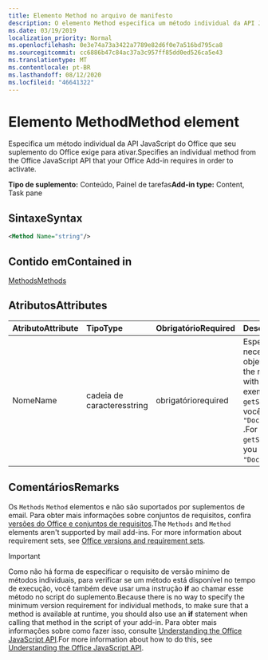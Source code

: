 ```yaml
---
title: Elemento Method no arquivo de manifesto
description: O elemento Method especifica um método individual da API JavaScript do Office que seus suplementos do Office exigem para ativar.
ms.date: 03/19/2019
localization_priority: Normal
ms.openlocfilehash: 0e3e74a73a3422a7789e82d6f0e7a516bd795ca8
ms.sourcegitcommit: cc6886b47c84ac37a3c957ff85dd0ed526ca5e43
ms.translationtype: MT
ms.contentlocale: pt-BR
ms.lasthandoff: 08/12/2020
ms.locfileid: "46641322"
---
```

# <a name="method-element"></a><span data-ttu-id="7fe3f-103">Elemento Method</span><span class="sxs-lookup"><span data-stu-id="7fe3f-103">Method element</span></span>

<span data-ttu-id="7fe3f-104">Especifica um método individual da API JavaScript do Office que seu suplemento do Office exige para ativar.</span><span class="sxs-lookup"><span data-stu-id="7fe3f-104">Specifies an individual method from the Office JavaScript API that your Office Add-in requires in order to activate.</span></span>

<span data-ttu-id="7fe3f-105">**Tipo de suplemento:** Conteúdo, Painel de tarefas</span><span class="sxs-lookup"><span data-stu-id="7fe3f-105">**Add-in type:** Content, Task pane</span></span>

## <a name="syntax"></a><span data-ttu-id="7fe3f-106">Sintaxe</span><span class="sxs-lookup"><span data-stu-id="7fe3f-106">Syntax</span></span>

```XML
<Method Name="string"/>
```

## <a name="contained-in"></a><span data-ttu-id="7fe3f-107">Contido em</span><span class="sxs-lookup"><span data-stu-id="7fe3f-107">Contained in</span></span>

[<span data-ttu-id="7fe3f-108">Methods</span><span class="sxs-lookup"><span data-stu-id="7fe3f-108">Methods</span></span>](methods.md)

## <a name="attributes"></a><span data-ttu-id="7fe3f-109">Atributos</span><span class="sxs-lookup"><span data-stu-id="7fe3f-109">Attributes</span></span>

|<span data-ttu-id="7fe3f-110">Atributo</span><span class="sxs-lookup"><span data-stu-id="7fe3f-110">Attribute</span></span>|<span data-ttu-id="7fe3f-111">Tipo</span><span class="sxs-lookup"><span data-stu-id="7fe3f-111">Type</span></span>|<span data-ttu-id="7fe3f-112">Obrigatório</span><span class="sxs-lookup"><span data-stu-id="7fe3f-112">Required</span></span>|<span data-ttu-id="7fe3f-113">Descrição</span><span class="sxs-lookup"><span data-stu-id="7fe3f-113">Description</span></span>|
|:-----|:-----|:-----|:-----|
|<span data-ttu-id="7fe3f-114">Nome</span><span class="sxs-lookup"><span data-stu-id="7fe3f-114">Name</span></span>|<span data-ttu-id="7fe3f-115">cadeia de caracteres</span><span class="sxs-lookup"><span data-stu-id="7fe3f-115">string</span></span>|<span data-ttu-id="7fe3f-116">obrigatório</span><span class="sxs-lookup"><span data-stu-id="7fe3f-116">required</span></span>|<span data-ttu-id="7fe3f-117">Especifica o nome do método necessário qualificado com seu objeto pai.</span><span class="sxs-lookup"><span data-stu-id="7fe3f-117">Specifies the name of the required method qualified with its parent object.</span></span> <span data-ttu-id="7fe3f-118">Por exemplo, para especificar o `getSelectedDataAsync` método, você deve especificar `"Document.getSelectedDataAsync"` .</span><span class="sxs-lookup"><span data-stu-id="7fe3f-118">For example, to specify the `getSelectedDataAsync` method, you must specify `"Document.getSelectedDataAsync"`.</span></span>|

## <a name="remarks"></a><span data-ttu-id="7fe3f-119">Comentários</span><span class="sxs-lookup"><span data-stu-id="7fe3f-119">Remarks</span></span>

<span data-ttu-id="7fe3f-120">Os `Methods` `Method` elementos e não são suportados por suplementos de email. Para obter mais informações sobre conjuntos de requisitos, confira [versões do Office e conjuntos de requisitos](../../develop/office-versions-and-requirement-sets.md).</span><span class="sxs-lookup"><span data-stu-id="7fe3f-120">The `Methods` and `Method` elements aren't supported by mail add-ins. For more information about requirement sets, see [Office versions and requirement sets](../../develop/office-versions-and-requirement-sets.md).</span></span>

> [!IMPORTANT]
> <span data-ttu-id="7fe3f-121">Como não há forma de especificar o requisito de versão mínimo de métodos individuais, para verificar se um método está disponível no tempo de execução, você também deve usar uma instrução **if** ao chamar esse método no script do suplemento.</span><span class="sxs-lookup"><span data-stu-id="7fe3f-121">Because there is no way to specify the minimum version requirement for individual methods, to make sure that a method is available at runtime, you should also use an **if** statement when calling that method in the script of your add-in.</span></span> <span data-ttu-id="7fe3f-122">Para obter mais informações sobre como fazer isso, consulte [Understanding the Office JavaScript API](../../develop/understanding-the-javascript-api-for-office.md).</span><span class="sxs-lookup"><span data-stu-id="7fe3f-122">For more information about how to do this, see [Understanding the Office JavaScript API](../../develop/understanding-the-javascript-api-for-office.md).</span></span>
